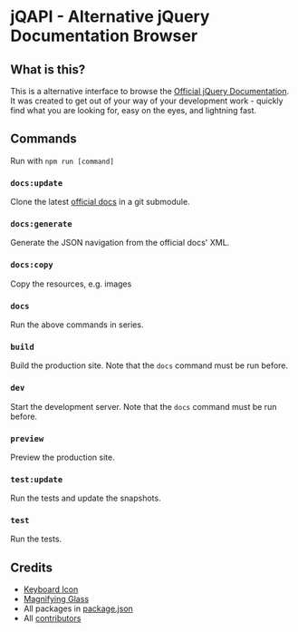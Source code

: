 # jQAPI - Alternative jQuery Documentation Browser

## What is this?

This is a alternative interface to browse the [Official jQuery Documentation](https://api.jquery.com). It was created to get out of your way of your development work - quickly find what you are looking for, easy on the eyes, and lightning fast.

## Commands

Run with `npm run [command]`

### `docs:update`

Clone the latest [official docs](https://github.com/jquery/api.jquery.com) in a git submodule.

### `docs:generate`

Generate the JSON navigation from the official docs' XML.

### `docs:copy`

Copy the resources, e.g. images

### `docs`

Run the above commands in series.

### `build`

Build the production site. Note that the `docs` command must be run before.

### `dev`

Start the development server. Note that the `docs` command must be run before.

### `preview`

Preview the production site.

### `test:update`

Run the tests and update the snapshots.

### `test`

Run the tests.

## Credits

- [Keyboard Icon](https://icon-icons.com/icon/keyboard/78941)
- [Magnifying Glass](https://icon-icons.com/pack/Neu-Interface/2469)
- All packages in [package.json](./package.json)
- All [contributors](https://github.com/jqapi/jqapi/graphs/contributors)

